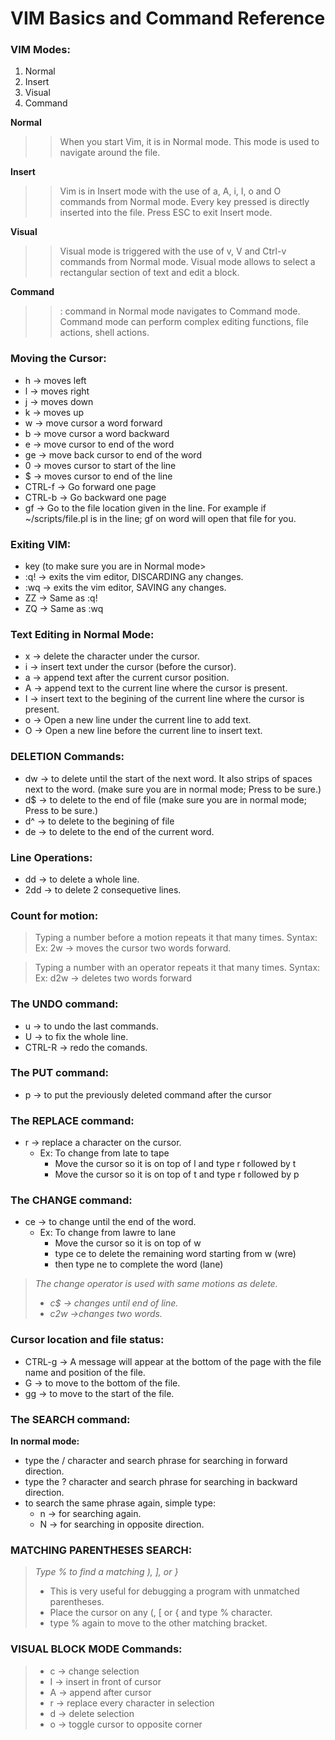 # VIM Basics and Command Reference

### VIM Modes:
1. Normal
2. Insert
3. Visual
4. Command

**Normal**
>>When you start Vim, it is in Normal mode.
This mode is used to navigate around the file.

**Insert**
>>Vim is in Insert mode with the use of a, A, i, I, o and O commands from Normal mode. 
Every key pressed is directly inserted into the file.
Press ESC to exit Insert mode.

**Visual**
>>Visual mode is triggered with the use of v, V and Ctrl-v commands from Normal mode.
Visual mode allows to select a rectangular section of text and edit a block.

**Command**
>>: command in Normal mode navigates to Command mode. 
Command mode can perform complex editing functions, file actions, shell actions.


### Moving the Cursor:
* h      -> moves left
* l      -> moves right
* j      -> moves down
* k      -> moves up
* w      -> move cursor a word forward
* b      -> move cursor a word backward
* e      -> move cursor to end of the word
* ge     -> move back cursor to end of the word
* 0      -> moves cursor to start of the line
* $      -> moves cursor to end of the line
* CTRL-f -> Go forward one page
* CTRL-b -> Go backward one page
* gf     -> Go to the file location given in the line.
          For example if ~/scripts/file.pl is in the line; gf on word will open
	      that file for you.


### Exiting VIM:
* <ESC> key (to make sure you are in Normal mode>
* :q! -> exits the vim editor, DISCARDING any changes.
* :wq -> exits the vim editor, SAVING any changes.
* ZZ  -> Same as :q!
* ZQ  -> Same as :wq


### Text Editing in Normal Mode:
* x -> delete the character under the cursor.
* i -> insert text under the cursor (before the cursor).
* a -> append text after the current cursor position.
* A -> append text to the current line where the cursor is present.
* I -> insert text to the begining of the current line where the cursor is present.
* o -> Open a new line under the current line to add text.
* O -> Open a new line before the current line to insert text.


### DELETION Commands:
* dw -> to delete until the start of the next word. It also strips of spaces next to
      the word. (make sure you are in normal mode; Press <ESC> to be sure.)
* d$ -> to delete to the end of file (make sure you are in normal mode; Press <ESC> to be sure.)
* d^ -> to delete to the begining of file
* de -> to delete to the end of the current word.


### Line Operations:
* dd  -> to delete a whole line.
* 2dd -> to delete 2 consequetive lines.


### Count for motion:
>  Typing a number before a motion repeats it that many times.
   Syntax: <NUMBER> <MOTION>
   Ex: 2w -> moves the cursor two words forward.

>  Typing a number with an operator repeats it that many times.
   Syntax: <OPERATOR> <NUMBER> <MOTION> 
   Ex: d2w -> deletes two words forward


### The UNDO command:
* u 		-> to undo the last commands.
* U 		-> to fix the whole line.
* CTRL-R 	-> redo the comands.


### The PUT command:
* p -> to put the previously deleted command after the cursor


### The REPLACE command:
* r -> replace a character on the cursor.
    * Ex: To change from late to tape
        * Move the cursor so it is on top of l and type r followed by t
        * Move the cursor so it is on top of t and type r followed by p


### The CHANGE command:
* ce -> to change until the end of the word.
    * Ex: To change from lawre to lane
        * Move the cursor so it is on top of w
        * type ce to delete the remaining word starting from w (wre)
        * then type ne to complete the word (lane)

> *The change operator is used with same motions as delete.*
> - *c$ -> changes until end of line.*
> - *c2w ->changes two words.*


### Cursor location and file status:
* CTRL-g -> A message will appear at the bottom of the page with the file name
          and position of the file.
* G      -> to move to the bottom of the file.
* gg     -> to move to the start of the file.


### The SEARCH command:
**In normal mode:**
- type the / character and search phrase for searching in forward direction.
- type the ? character and search phrase for searching in backward direction.
- to search the same phrase again, simple type:
    - n -> for searching again.
    - N -> for searching in opposite direction.


### MATCHING PARENTHESES SEARCH:
> *Type % to find a matching ), ], or }*
> * This is very useful for debugging a program with unmatched parentheses.
> * Place the cursor on any (, [ or { and type % character.
> * type % again to move to the other matching bracket.


### VISUAL BLOCK MODE Commands:
> * c -> change selection
> * I -> insert in front of cursor
> * A -> append after cursor
> * r -> replace every character in selection
> * d -> delete selection
> * o -> toggle cursor to opposite corner

